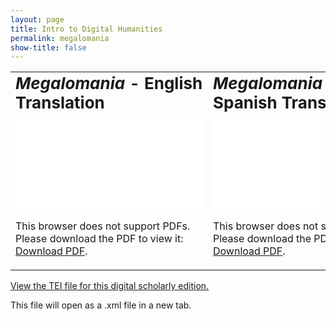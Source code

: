 ```yaml
---
layout: page
title: Intro to Digital Humanities
permalink: megalomania
show-title: false
---
```

<table border="0">
 <tr>
    <td><b style="font-size:26px"><i>Megalomania</i> - English Translation</b></td>
    <td><b style="font-size:26px"><i>Megalomania</i> - Spanish Translation</b></td>
 </tr>
 <tr>
    <td><object data="assets/pdfs/megalomania-english.pdf" type="application/pdf" width="500px" height="600px">
    <embed src="assets/pdfs/megalomania-english.pdf">
        <p>This browser does not support PDFs. Please download the PDF to view it: <a href="assets/pdfs/megalomania-english.pdf">Download PDF</a>.</p>
    </embed>
</object>
</td>
    <td><object data="assets/pdfs/megalomania-spanish.pdf" type="application/pdf" width="500px" height="600px">
    <embed src="assets/pdfs/megalomania-spanish.pdf">
        <p>This browser does not support PDFs. Please download the PDF to view it: <a href="assets/pdfs/megalomania-spanish.pdf">Download PDF</a>.</p>
    </embed>
</object></td>
 </tr>
</table>
<a href="assets/xml/poetry template megalomania.xml" target="_blank">View the TEI file for this digital scholarly edition.</a>
<p>This file will open as a .xml file in a new tab.</p>
